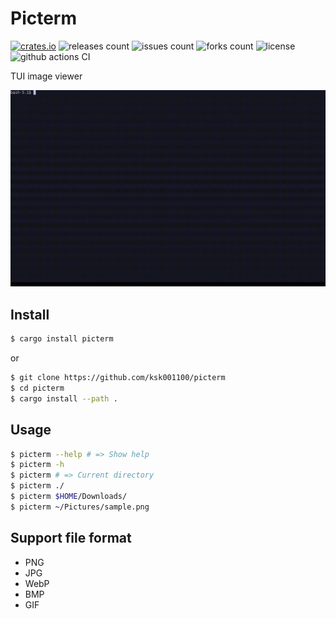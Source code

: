 # Picterm

[![crates.io](https://img.shields.io/crates/v/picterm.svg)](https://crates.io/crates/picterm)
![releases count](https://img.shields.io/github/release/ksk001100/picterm.svg)
![issues count](https://img.shields.io/github/issues/ksk001100/picterm.svg)
![forks count](https://img.shields.io/github/forks/ksk001100/picterm.svg)
![license](https://img.shields.io/github/license/ksk001100/picterm.svg)
![github actions CI](https://github.com/ksk001100/picterm/workflows/CI/badge.svg?branch=main)

TUI image viewer

![](assets/picterm.gif)

## Install
```bash
$ cargo install picterm
```

or

```bash
$ git clone https://github.com/ksk001100/picterm
$ cd picterm
$ cargo install --path .
```

## Usage
```bash
$ picterm --help # => Show help
$ picterm -h
$ picterm # => Current directory
$ picterm ./
$ picterm $HOME/Downloads/
$ picterm ~/Pictures/sample.png
```

## Support file format
- PNG
- JPG
- WebP
- BMP
- GIF